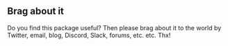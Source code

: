 ## Brag about it

Do you find this package useful? Then please brag about it to the world by Twitter, email, blog, Discord, Slack, forums, etc. etc. Thx!
